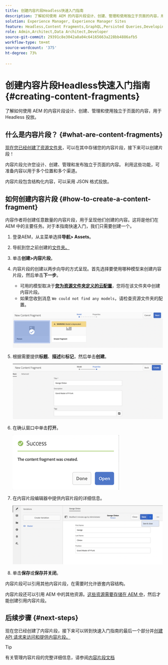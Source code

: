 ```yaml
---
title: 创建内容片段Headless快速入门指南
description: 了解如何使用 AEM 的内容片段设计、创建、管理和使用独立于页面的内容，用于 Headless 投放。
solution: Experience Manager, Experience Manager Sites
feature: Headless,Content Fragments,GraphQL,Persisted Queries,Developing
role: Admin,Architect,Data Architect,Developer
source-git-commit: 29391c8e3042a8a04c64165663a228bb4886afb5
workflow-type: tm+mt
source-wordcount: '375'
ht-degree: 73%

---
```


# 创建内容片段Headless快速入门指南 {#creating-content-fragments}

了解如何使用 AEM 的内容片段设计、创建、管理和使用独立于页面的内容，用于 Headless 投放。

## 什么是内容片段？ {#what-are-content-fragments}

[现在您已经创建了资源文件夹](create-assets-folder.md)，可以在其中存储您的内容片段，接下来可以创建片段！

内容片段允许您设计、创建、管理和发布独立于页面的内容。 利用这些功能，可准备内容以用于多个位置和多个渠道。

内容片段包含结构化内容，可以采用 JSON 格式投放。

## 如何创建内容片段 {#how-to-create-a-content-fragment}

内容作者将创建任意数量的内容片段，用于呈现他们创建的内容。这将是他们在 AEM 中的主要任务。对于本指南快速入门，我们只需要创建一个。

1. 登录AEM，从主菜单选择&#x200B;**导航> Assets**。
1. 导航到您之前创建的[文件夹。](create-assets-folder.md)
1. 单击&#x200B;**创建>内容片段**。
1. 内容片段的创建以两步向导的方式呈现。首先选择要使用哪种模型来创建内容片段，然后单击&#x200B;**下一步**。
   * 可用的模型取决于&#x200B;[**您为资源文件夹定义的云配置**](create-assets-folder.md)，您将在该文件夹中创建内容片段。
   * 如果您收到消息 `We could not find any models`，请检查资源文件夹的配置。

   ![选择内容片段模型](assets/content-fragment-model-select.png)
1. 根据需要提供&#x200B;**标题**、**描述**&#x200B;和&#x200B;**标记**，然后单击&#x200B;**创建**。

   ![创建内容片段](assets/content-fragment-create.png)
1. 在确认窗口中单击&#x200B;**打开**。

   ![内容片段创建确认](assets/content-fragment-confirmation.png)
1. 在内容片段编辑器中提供内容片段的详细信息。

   ![内容片段编辑器](assets/content-fragment-edit.png)
1. 单击&#x200B;**保存**&#x200B;或&#x200B;**保存并关闭**。

内容片段可以引用其他内容片段，在需要时允许嵌套内容结构。

内容片段还可以引用 AEM 中的其他资源。[这些资源需要存储在 AEM 中](/help/assets/manage-assets.md)，然后才能创建引用内容片段。

## 后续步骤 {#next-steps}

现在您已经创建了内容片段，接下来可以转到快速入门指南的最后一个部分并[创建 API 请求来访问和提供内容片段。](create-api-request.md)

>[!TIP]
>
>有关管理内容片段的完整详细信息，请参阅[内容片段文档](/help/assets/content-fragments/content-fragments.md)
